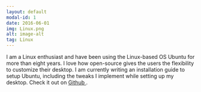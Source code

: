 ```yaml
---
layout: default
modal-id: 1
date: 2016-06-01
img: Linux.png
alt: image-alt
tag: Linux
---
```


I am a Linux enthusiast and have been using the Linux-based OS Ubuntu for more than eight years. I love how open-source gives the users the flexibility to customize their desktop. I am currently writing an installation guide to setup Ubuntu, including the tweaks I implement while setting up my desktop. Check it out on <a href="https://github.com/SohamJ/Linux-tweaks" target="_blank" > Github </a>.

